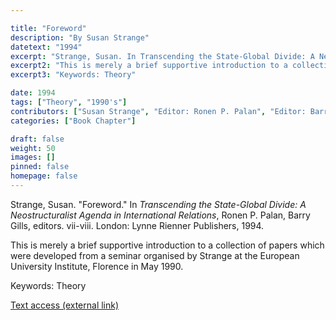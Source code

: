 ```yaml
---

title: "Foreword"
description: "By Susan Strange"
datetext: "1994"
excerpt: "Strange, Susan. In Transcending the State-Global Divide: A Neostructuralist Agenda in International Relations. Ronen P. Palan, Barry Gills, editors. vii-viii. London: Lynne Rienner Publishers, 1994."
excerpt2: "This is merely a brief supportive introduction to a collection of papers which were developed from a seminar organised by Strange at the European University Institute, Florence in May 1990."
excerpt3: "Keywords: Theory"

date: 1994
tags: ["Theory", "1990's"]
contributors: ["Susan Strange", "Editor: Ronen P. Palan", "Editor: Barry Gills"]
categories: ["Book Chapter"]

draft: false
weight: 50
images: []
pinned: false
homepage: false
---
```


Strange, Susan. "Foreword." In *Transcending the State-Global Divide: A Neostructuralist Agenda in International Relations*, Ronen P. Palan, Barry Gills, editors. vii-viii. London: Lynne Rienner Publishers, 1994.

This is merely a brief supportive introduction to a collection of papers which were developed from a seminar organised by Strange at the European University Institute, Florence in May 1990.

Keywords: Theory

[Text access (external link)](https://www.worldcat.org/title/1023967817)
